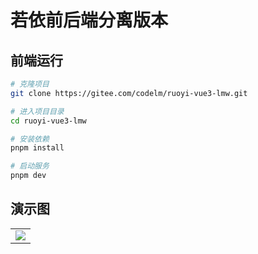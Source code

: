 # 若依前后端分离版本

## 前端运行

```bash
# 克隆项目
git clone https://gitee.com/codelm/ruoyi-vue3-lmw.git

# 进入项目目录
cd ruoyi-vue3-lmw

# 安装依赖
pnpm install

# 启动服务
pnpm dev

```

## 演示图

<table>
    <tr>
        <td>
          <img src="https://picdl.sunbangyan.cn/2023/11/20/1daade7fca59e2a93e834396ed86f788.webp" />
        </td>
    </tr>
</table>
